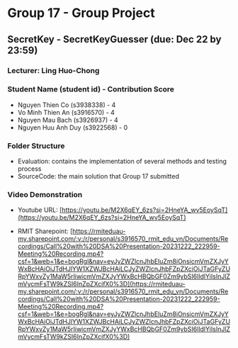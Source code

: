 
# Group 17 - Group Project

## SecretKey - SecretKeyGuesser (due: Dec 22 by 23:59)

### Lecturer: Ling Huo-Chong

### Student Name (student id) - Contribution Score

- Nguyen Thien Co (s3938338) - 4
- Vo Minh Thien An (s3916570) - 4
- Nguyen Mau Bach (s3926937) - 4
- Nguyen Huu Anh Duy (s3922568) - 0

### Folder Structure
- Evaluation: contains the implementation of several methods and testing process
- SourceCode: the main solution that Group 17 submitted

### Video Demonstration
- Youtube URL: [https://youtu.be/M2X6qEY_6zs?si=2HneYA_wv5EoySqT](https://youtu.be/M2X6qEY_6zs?si=2HneYA_wv5EoySqT)

- RMIT Sharepoint: [https://rmiteduau-my.sharepoint.com/:v:/r/personal/s3916570_rmit_edu_vn/Documents/Recordings/Call%20with%20DSA%20Presentation-20231222_222959-Meeting%20Recording.mp4?csf=1&web=1&e=bogRgl&nav=eyJyZWZlcnJhbEluZm8iOnsicmVmZXJyYWxBcHAiOiJTdHJlYW1XZWJBcHAiLCJyZWZlcnJhbFZpZXciOiJTaGFyZURpYWxvZy1MaW5rIiwicmVmZXJyYWxBcHBQbGF0Zm9ybSI6IldlYiIsInJlZmVycmFsTW9kZSI6InZpZXcifX0%3D](https://rmiteduau-my.sharepoint.com/:v:/r/personal/s3916570_rmit_edu_vn/Documents/Recordings/Call%20with%20DSA%20Presentation-20231222_222959-Meeting%20Recording.mp4?csf=1&web=1&e=bogRgl&nav=eyJyZWZlcnJhbEluZm8iOnsicmVmZXJyYWxBcHAiOiJTdHJlYW1XZWJBcHAiLCJyZWZlcnJhbFZpZXciOiJTaGFyZURpYWxvZy1MaW5rIiwicmVmZXJyYWxBcHBQbGF0Zm9ybSI6IldlYiIsInJlZmVycmFsTW9kZSI6InZpZXcifX0%3D)

